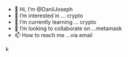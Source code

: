 - 👋 Hi, I’m @DanilJoseph
- 👀 I’m interested in ... crypto
- 🌱 I’m currently learning ... crypto
- 💞️ I’m looking to collaborate on ...metamask
- 📫 How to reach me ...via email

<!---
DanilJoseph is a ✨ special ✨ repository because its `README.md` (this file) appears on your GitHub profile.
You can click the Preview link to take a look at your changes.
--->
k
